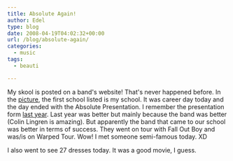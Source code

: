 ```yaml
---
title: Absolute Again!
author: Edel
type: blog
date: 2008-04-19T04:02:32+00:00
url: /blog/absolute-again/
categories:
  - music
tags:
  - beauti

---
```

My skool is posted on a band's website! That's never happened before. In the [picture][1], the first school listed is my school. It was career day today and the day ended with the Absolute Presentation. I remember the presentation form [last year][2]. Last year was better but mainly because the band was better (Colin Lingren is amazing). But apparently the band that came to our school was better in terms of success. They went on tour with Fall Out Boy and was/is on Warped Tour. Wow! I met someone semi-famous today. XD

I also went to see 27 dresses today. It was a good movie, I guess.


 [1]: http://i246.photobucket.com/albums/gg94/orangegreendaysuite/ALLLFETOUT.jpg?t=1208577533
 [2]: /2007/06/beauti